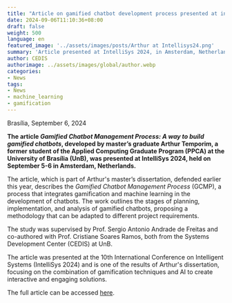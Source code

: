 ```yaml
---
title: "Article on gamified chatbot development process presented at international conference"
date: 2024-09-06T11:10:36+08:00
draft: false
weight: 500
language: en
featured_image: '../assets/images/posts/Arthur at Intellisys24.png'
summary: 'Article presented at IntelliSys 2024, in Amsterdam, Netherlands.'
author: CEDIS
authorimage: ../assets/images/global/author.webp
categories:
- News
tags:
- News
- machine_learning
- gamification
---
```


Brasília, September 6, 2024

**The article _Gamified Chatbot Management Process: A way to build gamified chatbots_, developed by master’s graduate Arthur Temporim, a former student of the Applied Computing Graduate Program (PPCA) at the University of Brasília (UnB), was presented at IntelliSys 2024, held on September 5-6 in Amsterdam, Netherlands.**

The article, which is part of Arthur's master’s dissertation, defended earlier this year, describes the _Gamified Chatbot Management Process_ (GCMP), a process that integrates gamification and machine learning in the development of chatbots. The work outlines the stages of planning, implementation, and analysis of gamified chatbots, proposing a methodology that can be adapted to different project requirements.

The study was supervised by Prof. Sergio Antonio Andrade de Freitas and co-authored with Prof. Cristiane Soares Ramos, both from the Systems Development Center (CEDIS) at UnB.

The article was presented at the 10th International Conference on Intelligent Systems (IntelliSys 2024) and is one of the results of Arthur's dissertation, focusing on the combination of gamification techniques and AI to create interactive and engaging solutions.

The full article can be accessed [here](https://link.springer.com/chapter/10.1007/978-3-031-66428-1_2).
